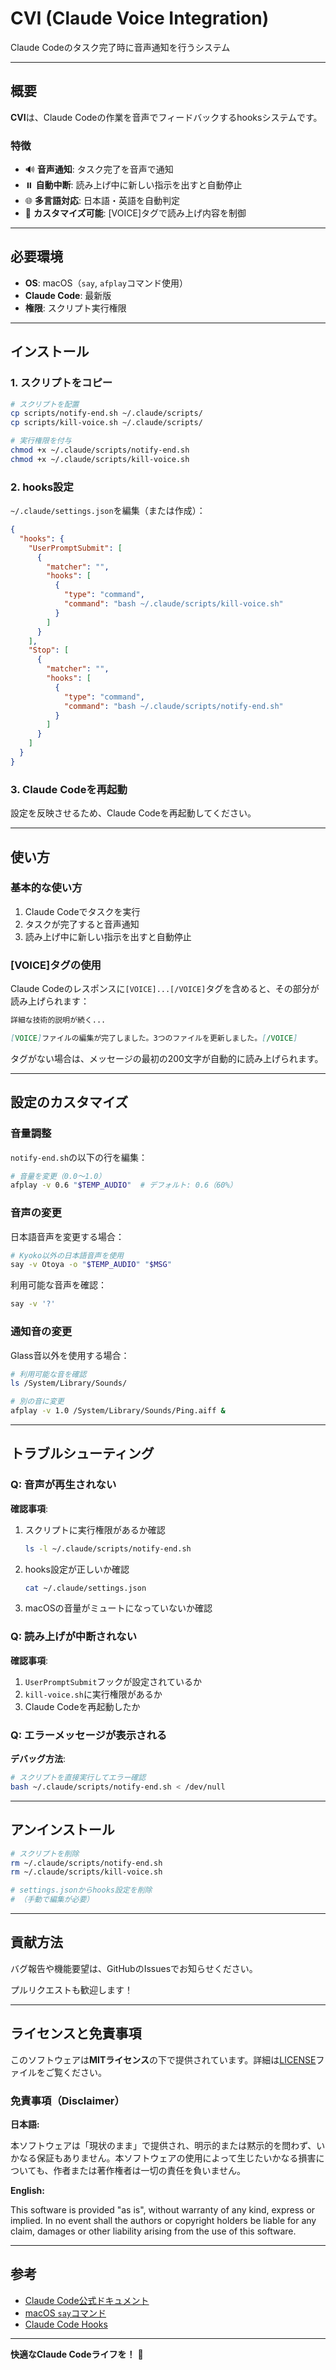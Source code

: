 # CVI (Claude Voice Integration)

Claude Codeのタスク完了時に音声通知を行うシステム

---

## 概要

**CVI**は、Claude Codeの作業を音声でフィードバックするhooksシステムです。

### 特徴

- 🔊 **音声通知**: タスク完了を音声で通知
- ⏸️ **自動中断**: 読み上げ中に新しい指示を出すと自動停止
- 🌐 **多言語対応**: 日本語・英語を自動判定
- 🎯 **カスタマイズ可能**: [VOICE]タグで読み上げ内容を制御

---

## 必要環境

- **OS**: macOS（`say`, `afplay`コマンド使用）
- **Claude Code**: 最新版
- **権限**: スクリプト実行権限

---

## インストール

### 1. スクリプトをコピー

```bash
# スクリプトを配置
cp scripts/notify-end.sh ~/.claude/scripts/
cp scripts/kill-voice.sh ~/.claude/scripts/

# 実行権限を付与
chmod +x ~/.claude/scripts/notify-end.sh
chmod +x ~/.claude/scripts/kill-voice.sh
```

### 2. hooks設定

`~/.claude/settings.json`を編集（または作成）：

```json
{
  "hooks": {
    "UserPromptSubmit": [
      {
        "matcher": "",
        "hooks": [
          {
            "type": "command",
            "command": "bash ~/.claude/scripts/kill-voice.sh"
          }
        ]
      }
    ],
    "Stop": [
      {
        "matcher": "",
        "hooks": [
          {
            "type": "command",
            "command": "bash ~/.claude/scripts/notify-end.sh"
          }
        ]
      }
    ]
  }
}
```

### 3. Claude Codeを再起動

設定を反映させるため、Claude Codeを再起動してください。

---

## 使い方

### 基本的な使い方

1. Claude Codeでタスクを実行
2. タスクが完了すると音声通知
3. 読み上げ中に新しい指示を出すと自動停止

### [VOICE]タグの使用

Claude Codeのレスポンスに`[VOICE]...[/VOICE]`タグを含めると、その部分が読み上げられます：

```markdown
詳細な技術的説明が続く...

[VOICE]ファイルの編集が完了しました。3つのファイルを更新しました。[/VOICE]
```

タグがない場合は、メッセージの最初の200文字が自動的に読み上げられます。

---

## 設定のカスタマイズ

### 音量調整

`notify-end.sh`の以下の行を編集：

```bash
# 音量を変更（0.0〜1.0）
afplay -v 0.6 "$TEMP_AUDIO"  # デフォルト: 0.6（60%）
```

### 音声の変更

日本語音声を変更する場合：

```bash
# Kyoko以外の日本語音声を使用
say -v Otoya -o "$TEMP_AUDIO" "$MSG"
```

利用可能な音声を確認：
```bash
say -v '?'
```

### 通知音の変更

Glass音以外を使用する場合：

```bash
# 利用可能な音を確認
ls /System/Library/Sounds/

# 別の音に変更
afplay -v 1.0 /System/Library/Sounds/Ping.aiff &
```

---

## トラブルシューティング

### Q: 音声が再生されない

**確認事項**:
1. スクリプトに実行権限があるか確認
   ```bash
   ls -l ~/.claude/scripts/notify-end.sh
   ```
2. hooks設定が正しいか確認
   ```bash
   cat ~/.claude/settings.json
   ```
3. macOSの音量がミュートになっていないか確認

### Q: 読み上げが中断されない

**確認事項**:
1. `UserPromptSubmit`フックが設定されているか
2. `kill-voice.sh`に実行権限があるか
3. Claude Codeを再起動したか

### Q: エラーメッセージが表示される

**デバッグ方法**:
```bash
# スクリプトを直接実行してエラー確認
bash ~/.claude/scripts/notify-end.sh < /dev/null
```

---

## アンインストール

```bash
# スクリプトを削除
rm ~/.claude/scripts/notify-end.sh
rm ~/.claude/scripts/kill-voice.sh

# settings.jsonからhooks設定を削除
# （手動で編集が必要）
```

---

## 貢献方法

バグ報告や機能要望は、GitHubのIssuesでお知らせください。

プルリクエストも歓迎します！

---

## ライセンスと免責事項

このソフトウェアは**MITライセンス**の下で提供されています。詳細は[LICENSE](LICENSE)ファイルをご覧ください。

### 免責事項（Disclaimer）

**日本語:**

本ソフトウェアは「現状のまま」で提供され、明示的または黙示的を問わず、いかなる保証もありません。本ソフトウェアの使用によって生じたいかなる損害についても、作者または著作権者は一切の責任を負いません。

**English:**

This software is provided "as is", without warranty of any kind, express or implied. In no event shall the authors or copyright holders be liable for any claim, damages or other liability arising from the use of this software.

---

## 参考

- [Claude Code公式ドキュメント](https://docs.claude.com/en/docs/claude-code)
- [macOS `say`コマンド](https://ss64.com/mac/say.html)
- [Claude Code Hooks](https://docs.claude.com/en/docs/claude-code/hooks)

---

**快適なClaude Codeライフを！** 🚀
